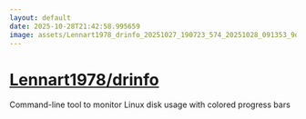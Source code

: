 ```yaml
---
layout: default
date: 2025-10-28T21:42:58.995659
image: assets/Lennart1978_drinfo_20251027_190723_574_20251028_091353_9d358a--20251028T101407426--cropped.png
---
```


# [Lennart1978/drinfo](https://github.com/Lennart1978/drinfo/)

Command-line tool to monitor Linux disk usage with colored progress bars
